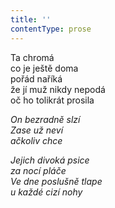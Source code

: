 ```yaml
---
title: ''
contentType: prose
---
```


<section>

Ta chromá  
co je ještě doma  
pořád naříká  
že jí muž nikdy nepodá  
oč ho tolikrát prosila

_On bezradně slzí  
Zase už neví  
ačkoliv chce_

</section>

<section>

_Jejich divoká psice  
za nocí pláče  
Ve dne poslušně tlape  
u každé cizí nohy_

</section>
